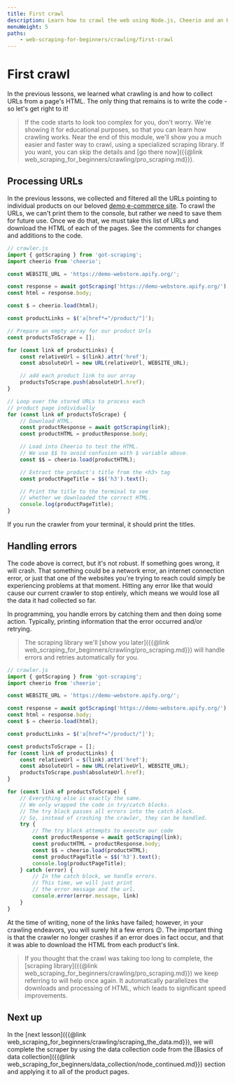 ```yaml
---
title: First crawl
description: Learn how to crawl the web using Node.js, Cheerio and an HTTP client. Collect URLs from pages and use them to visit more websites.
menuWeight: 5
paths:
    - web-scraping-for-beginners/crawling/first-crawl
---
```


# [](#your-first-crawl) First crawl

In the previous lessons, we learned what crawling is and how to collect URLs from a page's HTML. The only thing that remains is to write the code - so let's get right to it!

> If the code starts to look too complex for you, don't worry. We're showing it for educational purposes, so that you can learn how crawling works. Near the end of this module, we'll show you a much easier and faster way to crawl, using a specialized scraping library. If you want, you can skip the details and [go there now]({{@link web_scraping_for_beginners/crawling/pro_scraping.md}}).

## [](#processing-urls) Processing URLs

In the previous lessons, we collected and filtered all the URLs pointing to individual products on our beloved [demo e-commerce site](https://demo-webstore.apify.org/). To crawl the URLs, we can't print them to the console, but rather we need to save them for future use. Once we do that, we must take this list of URLs and download the HTML of each of the pages. See the comments for changes and additions to the code.

```JavaScript
// crawler.js
import { gotScraping } from 'got-scraping';
import cheerio from 'cheerio';

const WEBSITE_URL = 'https://demo-webstore.apify.org/';

const response = await gotScraping('https://demo-webstore.apify.org/');
const html = response.body;

const $ = cheerio.load(html);

const productLinks = $('a[href*="/product/"]');

// Prepare an empty array for our product Urls
const productsToScrape = [];

for (const link of productLinks) {
    const relativeUrl = $(link).attr('href');
    const absoluteUrl = new URL(relativeUrl, WEBSITE_URL);

    // add each product link to our array
    productsToScrape.push(absoluteUrl.href);
}

// Loop over the stored URLs to process each
// product page individually
for (const link of productsToScrape) {
    // Download HTML.
    const productResponse = await gotScraping(link);
    const productHTML = productResponse.body;

    // Load into Cheerio to test the HTML.
    // We use $$ to avoid confusion with $ variable above.
    const $$ = cheerio.load(productHTML);

    // Extract the product's title from the <h3> tag
    const productPageTitle = $$('h3').text();

    // Print the title to the terminal to see
    // whether we downloaded the correct HTML.
    console.log(productPageTitle);
}
```

If you run the crawler from your terminal, it should print the titles.

## [](#handling-errors) Handling errors

The code above is correct, but it's not robust. If something goes wrong, it will crash. That something could be a network error, an internet connection error, or just that one of the websites you're trying to reach could simply be experiencing problems at that moment. Hitting any error like that would cause our current crawler to stop entirely, which means we would lose all the data it had collected so far.

In programming, you handle errors by catching them and then doing some action. Typically, printing information that the error occurred and/or retrying.

> The scraping library we'll [show you later]({{@link web_scraping_for_beginners/crawling/pro_scraping.md}}) will handle errors and retries automatically for you.

```JavaScript
// crawler.js
import { gotScraping } from 'got-scraping';
import cheerio from 'cheerio';

const WEBSITE_URL = 'https://demo-webstore.apify.org/';

const response = await gotScraping('https://demo-webstore.apify.org/');
const html = response.body;
const $ = cheerio.load(html);

const productLinks = $('a[href*="/product/"]');

const productsToScrape = [];
for (const link of productLinks) {
    const relativeUrl = $(link).attr('href');
    const absoluteUrl = new URL(relativeUrl, WEBSITE_URL);
    productsToScrape.push(absoluteUrl.href);
}

for (const link of productsToScrape) {
    // Everything else is exactly the same.
    // We only wrapped the code in try/catch blocks.
    // The try block passes all errors into the catch block.
    // So, instead of crashing the crawler, they can be handled.
    try {
        // The try block attempts to execute our code
        const productResponse = await gotScraping(link);
        const productHTML = productResponse.body;
        const $$ = cheerio.load(productHTML);
        const productPageTitle = $$('h3').text();
        console.log(productPageTitle);
    } catch (error) {
        // In the catch block, we handle errors.
        // This time, we will just print
        // the error message and the url.
        console.error(error.message, link)
    }
}
```

At the time of writing, none of the links have failed; however, in your crawling endeavors, you will surely hit a few errors 😉. The important thing is that the crawler no longer crashes if an error does in fact occur, and that it was able to download the HTML from each product's link.

> If you thought that the crawl was taking too long to complete, the [scraping library]({{@link web_scraping_for_beginners/crawling/pro_scraping.md}}) we keep referring to will help once again. It automatically parallelizes the downloads and processing of HTML, which leads to significant speed improvements.

## [](#next) Next up

In the [next lesson]({{@link web_scraping_for_beginners/crawling/scraping_the_data.md}}), we will complete the scraper by using the data collection code from the [Basics of data collection]({{@link web_scraping_for_beginners/data_collection/node_continued.md}}) section and applying it to all of the product pages.
